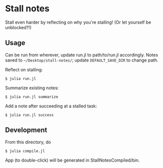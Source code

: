 # Stall notes

Stall even harder by reflecting on why you're stalling! (Or let yourself be unblocked?!)

## Usage

Can be run from wherever, update run.jl to path/to/run.jl accordingly. Notes saved to `~/Desktop/stall-notes/`; update `DEFAULT_SAVE_DIR` to change path. 

Reflect on stalling:
```
$ julia run.jl
```

Summarize existing notes:
```
$ julia run.jl summarize
```

Add a note after succeeding at a stalled task:
```
$ julia run.jl success
```

## Development 

From this directory, do 
```
$ julia compile.jl 
```

App (to double-click) will be generated in StallNotesCompiled/bin.
